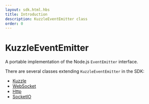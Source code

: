 ```yaml
---
layout: sdk.html.hbs
title: Introduction
description: KuzzleEventEmitter class
order: 0
---
```


# KuzzleEventEmitter

A portable implementation of the Node.js `EventEmitter` interface.

There are several classes extending `KuzzleEventEmitter` in the SDK:

- [Kuzzle](/sdk/js/6/kuzzle)
- [WebSocket](/sdk/js/6/websocket)
- [Http](/sdk/js/6/http)
- [SocketIO](/sdk/js/6/socketio)

